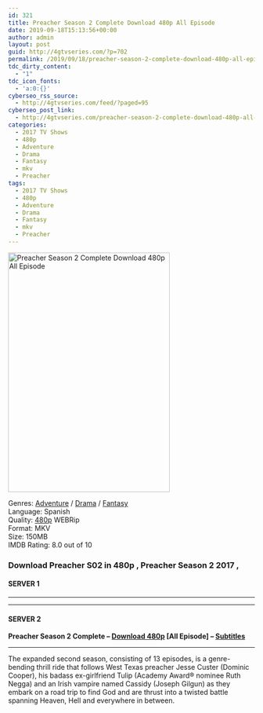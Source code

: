 ```yaml
---
id: 321
title: Preacher Season 2 Complete Download 480p All Episode
date: 2019-09-18T15:13:56+00:00
author: admin
layout: post
guid: http://4gtvseries.com/?p=702
permalink: /2019/09/18/preacher-season-2-complete-download-480p-all-episode/
tdc_dirty_content:
  - "1"
tdc_icon_fonts:
  - 'a:0:{}'
cyberseo_rss_source:
  - http://4gtvseries.com/feed/?paged=95
cyberseo_post_link:
  - http://4gtvseries.com/preacher-season-2-complete-download-480p-all-episode/
categories:
  - 2017 TV Shows
  - 480p
  - Adventure
  - Drama
  - Fantasy
  - mkv
  - Preacher
tags:
  - 2017 TV Shows
  - 480p
  - Adventure
  - Drama
  - Fantasy
  - mkv
  - Preacher
---
```

<img loading="lazy" class="aligncenter" src="https://4.bp.blogspot.com/-mM73TjCaYbg/XYJI55ZcaeI/AAAAAAAABuM/Gz0FW_4knxIXgn5q3Yo66TJqRIH4CcvMACK4BGAYYCw/s1600/Preacher%2BSeason%2B2.jpg" alt="Preacher Season 2 Complete Download 480p All Episode" width="330" height="488" />

Genres: <a href="http://4gtvseries.com/tag/adventure/" data-wpel-link="internal">Adventure</a> / <a href="http://4gtvseries.com/tag/drama/" data-wpel-link="internal">Drama</a> / <a href="http://4gtvseries.com/tag/fantasy/" data-wpel-link="internal">Fantasy</a>  
Language: Spanish  
Quality:&nbsp;<a href="http://4gtvseries.com/tag/480p/" data-wpel-link="internal">480p</a>&nbsp;WEBRip  
Format: MKV  
Size: 150MB  
IMDB Rating: 8.0 out of 10

### **Download Preacher S02 in 480p , Preacher Season 2 2017 ,&nbsp;**

#### <span><strong>SERVER 1</strong></span>

* * *

* * *

#### <span><strong>SERVER 2</strong></span>

**Preacher Season 2 Complete – <a href="http://dl480p.xyz/484/" data-wpel-link="external" target="_blank" rel="nofollow external noopener noreferrer" class="wpel-icon-left"><i class="wpel-icon fa fa-download" aria-hidden="true"></i>Download 480p</a> [All Episode] – <a href="https://subscene.com/subtitles/preacher-second-season" data-wpel-link="external" target="_blank" rel="nofollow external noopener noreferrer" class="wpel-icon-left"><i class="wpel-icon fa fa-download" aria-hidden="true"></i>Subtitles</a>**

* * *

The expanded second season, consisting of 13 episodes, is a genre-bending thrill ride that follows West Texas preacher Jesse Custer (Dominic Cooper), his badass ex-girlfriend Tulip (Academy Award® nominee Ruth Negga) and an Irish vampire named Cassidy (Joseph Gilgun) as they embark on a road trip to find God and are thrust into a twisted battle spanning Heaven, Hell and everywhere in between.

<div align="center">
</div>